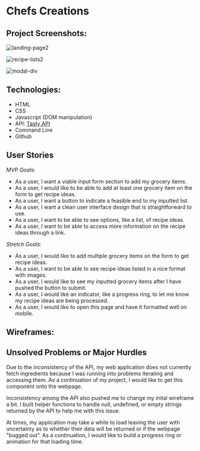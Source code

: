 # Chefs Creations


## Project Screenshots:

![landing-page2](https://user-images.githubusercontent.com/28818219/107005338-6b443000-6744-11eb-8511-379bc88332ff.png "Landing Page")

![recipe-lists2](https://user-images.githubusercontent.com/28818219/107005564-b8280680-6744-11eb-88c3-65ab5b24f8ff.png "Recipe List")

![modal-div](https://user-images.githubusercontent.com/28818219/107005648-d8f05c00-6744-11eb-99b2-95c949628cca.png "Modal Div")


## Technologies:

- HTML
- CSS
- Javascript (DOM manipulation)
- API: [Tasty API](https://rapidapi.com/apidojo/api/tasty/endpoints)
- Command Line
- Github


## User Stories

*MVP Goals:*
- As a user, I want a viable input form section to add my grocery items.
- As a user, I would like to be able to add at least one grocery item on the form to get recipe ideas.
- As a user, I want a button to indicate a feasible end to my inputted list. 
- As a user, I want a clean user interface design that is straightforward to use. 
- As a user, I want to be able to see options, like a list, of recipe ideas.
- As a user, I want to be able to access more information on the recipe ideas through a link.

*Stretch Goals:*
- As a user, I would like to add multiple grocery items on the form to get recipe ideas.
- As a user, I want to be able to see recipe ideas listed in a nice format with images.
- As a user, I would like to see my inputted grocery items after I have pushed the button to submit.
- As a user, I would like an indicator, like a progress ring, to let me know my recipe ideas are being processed. 
- As a user, I would like to open this page and have it formatted well on mobile. 


## Wireframes:



## Unsolved Problems or Major Hurdles

Due to the inconsistency of the API, my web application does not currently fetch ingredients because I was running
into problems iterating and accessing them. As a continuation of my project, I would like to get this component onto the webpage.

Inconsistency among the API also pushed me to change my inital wireframe a bit. I built helper functions 
to handle null, undefined, or empty strings returned by the API to help me with this issue.

At times, my application may take a while to load leaving the user with uncertainty as to whether their data will be returned or
if the webpage "bugged out". As a continuation, I would like to build a progress ring or animation for that loading time.


